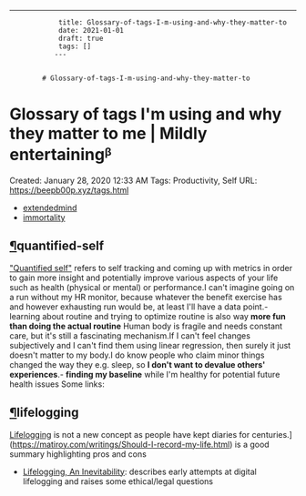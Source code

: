 ---
                title: Glossary-of-tags-I-m-using-and-why-they-matter-to
                date: 2021-01-01    
                draft: true
                tags: []
               ---


            # Glossary-of-tags-I-m-using-and-why-they-matter-to

# Glossary of tags I'm using and why they matter to me | Mildly entertainingᵝ
Created: January 28, 2020 12:33 AM
Tags: Productivity, Self
URL: https://beepb00p.xyz/tags.html
- [extendedmind](https://beepb00p.xyz/tags.html)
- [immortality](https://beepb00p.xyz/tags.html)
## [¶](https://beepb00p.xyz/tags.html)quantified-self
["Quantified self"](https://en.wikipedia.org/wiki/Quantified_self) refers to self tracking and coming up with metrics in order to gain more insight and potentially improve various aspects of your life such as health (physical or mental) or performance.I can't imagine going on a run without my HR monitor, because whatever the benefit exercise has and however exhausting run would be, at least I'll have a data point.- learning about routine and trying to optimize routine is also way **more fun than doing the actual routine**
Human body is fragile and needs constant care, but it's still a fascinating mechanism.If I can't feel changes subjectively and I can't find them using linear regression, then surely it just doesn't matter to my body.I do know people who claim minor things changed the way they e.g. sleep, so **I don't want to devalue others' experiences**.- **finding my baseline** while I'm healthy for potential future health issues
Some links:
## [¶](https://beepb00p.xyz/tags.html)lifelogging
[Lifelogging](https://en.wikipedia.org/wiki/Lifelog) is not a new concept as people have kept diaries for centuries.](https://matiroy.com/writings/Should-I-record-my-life.html) is a good summary highlighting pros and cons
- [Lifelogging, An Inevitability](https://kk.org/thetechnium/lifelogging-an): describes early attempts at digital lifelogging and raises some ethical/legal questions